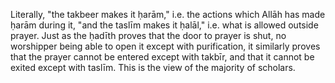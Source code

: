 

[^60]: Muslim and Ibn Mājah. The ḥadīth contains an indication that he did not use to commence it with the words of some people: "I intend to pray, etc." which is in fact agreed to be an innovation. But they differ as to whether it is a good or bad innovation, to which we say: "Indeed all innovations in worship are misguided, from the generality of his statement \pbuh, "and all innovations are misleading, and every misleading thing is in the Fire." But this is not the place for a detailed discussion of this.

[^61]: al-Ṭabarānī with a ṣaḥīḥ isnād.

[^62]: Abū Dāwūd, al--Tirmidhī and Ḥākim who declared it ṣaḥīḥ and al--Dhahabī agreed. It is given in _Irwāʾ_ (no. 301).

  Literally, "the takbeer makes it ḥarām," i.e. the actions which Allāh has made ḥarām during it, "and the taslīm makes it ḥalāl," i.e. what is allowed outside prayer. Just as the ḥadīth proves that the door to prayer is shut, no worshipper being able to open it except with purification, it similarly proves that the prayer cannot be entered except with takbīr, and that it cannot be exited except with taslīm. This is the view of the majority of scholars.

[^63]: Aḥmad and Ḥākim, who declared it ṣaḥīḥ and al--Dhahabī agreed.

[^64]: Muslim and al--Nasāʾī.

[^65]: Aḥmad and Bayhaqī with a ṣaḥīḥ isnād.

[^66]: al--Bukhārī and al--Nasāʾī.

[^67]: Ibid.

[^68]: al--Bukhārī and Abū Dāwūd.

[^69]: Abū Dāwūd, Ibn Khuzaymah (1/62/2, 64/1), Tammām and Ḥākim who declared it ṣaḥīḥ and al--Dhahabī agreed.

[^70]: al--Bukhārī and al--Nasāʾī.

[^71]: al-Bukhārī and Abū Dāwūd.

[^72]: Muslim and Abū Dāwūd. It is also given in _Irwāʾ_ (352).

<!-- TODO double check the following -->

[^73]: Ibn Ḥibbān and Diyāʾ, with a ṣaḥīḥ isnād.

[^74]: Aḥmad and Abū Dāwūd, with a ṣaḥīḥ isnād.

[^75]: Abū Dāwūd, al--Nasāʾī and Ibn Khuzaymah (1/54/2) with a ṣaḥīḥ isnād, and Ibn Ḥibbān declared it ṣaḥīḥ (485).

[^76]: Mālik, al-Bukhārī and Abū ʿAwānah.

<!-- TODO double check the following -->

[^77]: al--Nasāʾī and al--Dāraquṭnī with a ṣaḥīḥ isnād. In this ḥadīth there is evidence that grasping is from the sunnah, and in the previous ḥadīth that so is placing, so both are sunnah. As for the combination of holding and placing, which some of the later Ḥanafīs hold to be good, then that is an innovation; its form as they state is to place the right hand on the left, holding the wrist with the little finger and the thumb, and laying flat the remaining three fingers, as described in Ibn ʿĀbidīn's footnotes on _Durr al--Mukhtaar_ (1/454); so do not be confused by what they say.

<!-- TODO double check the following -->
<!-- TODO worry about appendix 4 -->

[^78]: Abū Dāwūd, Ibn Khuzaymah in his ṣaḥīḥ (1/54/2), Aḥmad and Abū Shaykh in _Tārīkh Isbahaan_ (p.\ 125); al--Tirmidhī declared one of its isnāds ḥasan, and its meaning is found in _al-Muwaṭṭāʾ_ and _Ṣaḥīḥ al--Bukhārī_ if considered carefully. I have fully quoted the isnāds of this ḥadīth in my book _Aḥkām al--Janāʾiz_ (p.\ 118).

    [NOTE:]{style="font-variant:small-caps;"} To place them on the chest is what is proved in the Sunnah, and all that is contrary to it is either ḍaʿīf or totally baseless. In fact, Imām Isḥāq ibn Rāhawayh acted on this sunnah, as Marwazī said in _Masāʾil_ (p.\ 222): "Isḥāq used to pray witr with us and he would raise his hands in qunūt, and make the qunūt before bowing, and place his hands on his breast or just under his breast." Similar is the saying of Qāḍī ʿIyāḍ al--Mālikī in _Mustahabbāt al--Ṣalāh_ in his book _al--Iʿlām_ (p.\ 15, 3rd edition, Rabat): "the right arm is to be placed on the back of the left, on the upper part of the chest." Close to this is what ʿAbd Allah ibn Aḥmad ibn Ḥanbal related in his _Masāʾil_ (p.\ 62): "I saw that when praying, my father placed his hands, one on the other, above the navel." See Appendix 4.

[^79]: al--Bukhārī and Muslim. It is given in _Irwāʾ_ (374) as well as the following one.

[^80]: Abū Dāwūd, al--Nasāʾī and others.

